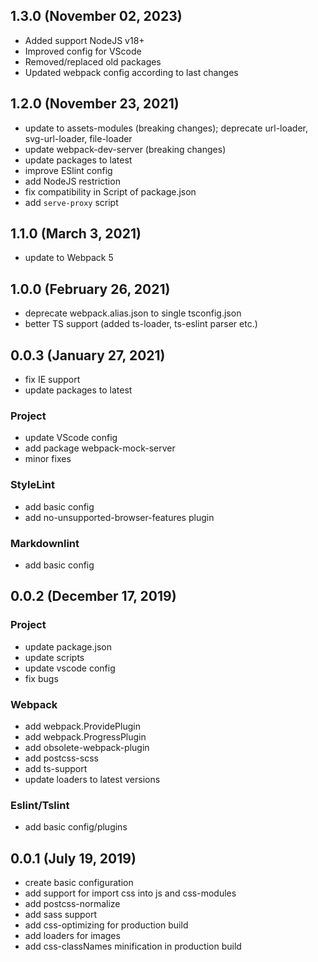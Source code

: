 <!-- markdownlint-disable MD024 -->
<!-- markdownlint-disable MD041 -->

## 1.3.0 (November 02, 2023)

- Added support NodeJS v18+
- Improved config for VScode
- Removed/replaced old packages
- Updated webpack config according to last changes

## 1.2.0 (November 23, 2021)

- update to assets-modules (breaking changes); deprecate url-loader, svg-url-loader, file-loader
- update webpack-dev-server (breaking changes)
- update packages to latest
- improve ESlint config
- add NodeJS restriction
- fix compatibility in Script of package.json
- add `serve-proxy` script

## 1.1.0 (March 3, 2021)

- update to Webpack 5

## 1.0.0 (February 26, 2021)

- deprecate webpack.alias.json to single tsconfig.json
- better TS support (added ts-loader, ts-eslint parser etc.)

## 0.0.3 (January 27, 2021)

- fix IE support
- update packages to latest

### Project

- update VScode config
- add package webpack-mock-server
- minor fixes

### StyleLint

- add basic config
- add no-unsupported-browser-features plugin

### Markdownlint

- add basic config

## 0.0.2 (December 17, 2019)

### Project

- update package.json
- update scripts
- update vscode config
- fix bugs

### Webpack

- add webpack.ProvidePlugin
- add webpack.ProgressPlugin
- add obsolete-webpack-plugin
- add postcss-scss
- add ts-support
- update loaders to latest versions

### Eslint/Tslint

- add basic config/plugins

## 0.0.1 (July 19, 2019)

- create basic configuration
- add support for import css into js and css-modules
- add postcss-normalize
- add sass support
- add css-optimizing for production build
- add loaders for images
- add css-classNames minification in production build

